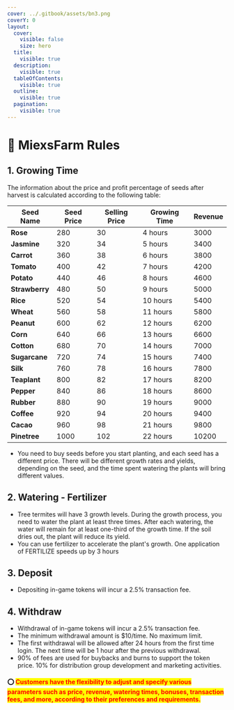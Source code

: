 ```yaml
---
cover: ../.gitbook/assets/bn3.png
coverY: 0
layout:
  cover:
    visible: false
    size: hero
  title:
    visible: true
  description:
    visible: true
  tableOfContents:
    visible: true
  outline:
    visible: true
  pagination:
    visible: true
---
```


# 📜 MiexsFarm Rules

## **1. Growing Time** <a href="#id-1.-growing-time" id="id-1.-growing-time"></a>

The information about the price and profit percentage of seeds after harvest is calculated according to the following table:

| Seed Name      | Seed Price | Selling Price | Growing Time | Revenue |
| -------------- | ---------- | ------------- | ------------ | ------- |
| **Rose**       | 280        | 30            | 4 hours      | 3000    |
| **Jasmine**    | 320        | 34            | 5 hours      | 3400    |
| **Carrot**     | 360        | 38            | 6 hours      | 3800    |
| **Tomato**     | 400        | 42            | 7 hours      | 4200    |
| **Potato**     | 440        | 46            | 8 hours      | 4600    |
| **Strawberry** | 480        | 50            | 9 hours      | 5000    |
| **Rice**       | 520        | 54            | 10 hours     | 5400    |
| **Wheat**      | 560        | 58            | 11 hours     | 5800    |
| **Peanut**     | 600        | 62            | 12 hours     | 6200    |
| **Corn**       | 640        | 66            | 13 hours     | 6600    |
| **Cotton**     | 680        | 70            | 14 hours     | 7000    |
| **Sugarcane**  | 720        | 74            | 15 hours     | 7400    |
| **Silk**       | 760        | 78            | 16 hours     | 7800    |
| **Teaplant**   | 800        | 82            | 17 hours     | 8200    |
| **Pepper**     | 840        | 86            | 18 hours     | 8600    |
| **Rubber**     | 880        | 90            | 19 hours     | 9000    |
| **Coffee**     | 920        | 94            | 20 hours     | 9400    |
| **Cacao**      | 960        | 98            | 21 hours     | 9800    |
| **Pinetree**   | 1000       | 102           | 22 hours     | 10200   |

* You need to buy seeds before you start planting, and each seed has a different price. There will be different growth rates and yields, depending on the seed, and the time spent watering the plants will bring different values.

## **2. Watering - Fertilizer** <a href="#id-2.-watering-fertilizer" id="id-2.-watering-fertilizer"></a>

* Tree termites will have 3 growth levels. During the growth process, you need to water the plant at least three times. After each watering, the water will remain for at least one-third of the growth time. If the soil dries out, the plant will reduce its yield.
* You can use fertilizer to accelerate the plant's growth. One application of FERTILIZE speeds up by 3 hours

## 3. Deposit

* Depositing in-game tokens will incur a 2.5% transaction fee.

## 4. Withdraw

* Withdrawal of in-game tokens will incur a 2.5% transaction fee.
* The minimum withdrawal amount is $10/time. No maximum limit.
* The first withdrawal will be allowed after 24 hours from the first time login. The next time will be 1 hour after the previous withdrawal.
* 90% of fees are used for buybacks and burns to support the token price. 10% for distribution group development and marketing activities.

#### ⭕ <mark style="color:red;">**Customers have the flexibility to adjust and specify various parameters such as price, revenue, watering times, bonuses, transaction fees, and more, according to their preferences and requirements.**</mark>&#x20;

